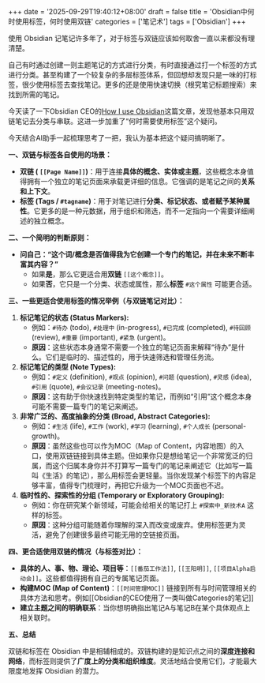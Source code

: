 +++
date = '2025-09-29T19:40:12+08:00'
draft = false
title = 'Obsidian中何时使用标签，何时使用双链'
categories = ['笔记术']
tags = ['Obsidian']
+++

使用 Obsidian 记笔记许多年了，对于标签与双链应该如何取舍一直以来都没有理清楚。

自己有时通过创建一则主题笔记的方式进行分类，有时直接通过打一个标签的方式进行分类。甚至构建了一个较复杂的多层标签体系，但回想却发现只是一味的打标签，很少使用标签去查找笔记。更多的还是使用快速切换（根究笔记标题搜索）来找到所需的笔记。

今天读了一下Obsidian CEO的[How I use Obsidian](https://stephango.com/vault)这篇文章，发现他基本只用双链笔记去分类与串联。这进一步加重了“何时需要使用标签”这个疑问。

今天结合AI助手一起梳理思考了一把，我认为基本把这个疑问搞明晰了。

<!--more-->

**一、双链与标签各自使用的场景：**

- **双链 ( `[[Page Name]]`)**：用于连接**具体的概念、实体或主题**，这些概念本身值得拥有一个独立的笔记页面来承载更详细的信息。它强调的是笔记之间的**关系和上下文**。
- **标签 (Tags / `#tagname`)**：用于对笔记进行**分类、标记状态、或者赋予某种属性**。它更多的是一种元数据，用于组织和筛选，而不一定指向一个需要详细阐述的独立概念。

**二、一个简明的判断原则：**

- **问自己：“这个词/概念是否值得我为它创建一个专门的笔记，并在未来不断丰富其内容？”**
    - 如果**是**，那么它更适合用**双链** `[[这个概念]]`。
    - 如果**否**，它只是一个分类、状态或属性，那么**标签** `#这个属性` 可能更合适。

**三、一些更适合使用标签的情况举例（与双链笔记对比）：**

1. **标记笔记的状态 (Status Markers):**
    - 例如：`#待办` (todo), `#处理中` (in-progress), `#已完成` (completed), `#待回顾` (review), `#重要` (important), `#紧急` (urgent)。
    - **原因**：这些状态本身通常不需要一个独立的笔记页面来解释“待办”是什么。它们是临时的、描述性的，用于快速筛选和管理任务流。
2. **标记笔记的类型 (Note Types):**
    - 例如：`#定义` (definition), `#观点` (opinion), `#问题` (question), `#灵感` (idea), `#引用` (quote), `#会议记录` (meeting-notes)。
    - **原因**：这有助于你快速找到特定类型的笔记，而例如“引用”这个概念本身可能不需要一篇专门的笔记来阐述。
3. **非常广泛的、高度抽象的分类 (Broad, Abstract Categories):**
    - 例如：`#生活` (life), `#工作` (work), `#学习` (learning), `#个人成长` (personal-growth)。
    - **原因**：虽然这些也可以作为MOC（Map of Content，内容地图）的入口，使用双链链接到具体主题。但如果你只是想给笔记一个非常宽泛的归属，而这个归属本身你并不打算写一篇专门的笔记来阐述它（比如写一篇叫《生活》的笔记），那么用标签会更轻量。当你发现某个标签下的内容足够丰富，值得专门梳理时，再把它升级为一个MOC页面也不迟。
4. **临时性的、探索性的分组 (Temporary or Exploratory Grouping):**
    - 例如：你在研究某个新领域，可能会给相关的笔记打上 `#探索中_新技术A` 这样的标签。
    - **原因**：这种分组可能随着你理解的深入而改变或废弃。使用标签更为灵活，避免了创建很多最终可能无用的空链接页面。


**四、更合适使用双链的情况（与标签对比）：**

- **具体的人、事、物、理论、项目等**：`[[番茄工作法]]`, `[[王阳明]]`, `[[项目Alpha启动会]]`。这些都值得拥有自己的专属笔记页面。
- **构建MOC (Map of Content)**：`[[时间管理MOC]]` 链接到所有与时间管理相关的具体方法和思考。例如[[Obsidian的CEO使用了一类叫做Categories的笔记]]
- **建立主题之间的明确联系**：当你想明确指出笔记A与笔记B在某个具体观点上相关联时。


**五、总结**

双链和标签在 Obsidian 中是相辅相成的。双链构建的是知识点之间的**深度连接和网络**，而标签则提供了**广度上的分类和组织维度**。灵活地结合使用它们，才能最大限度地发挥 Obsidian 的潜力。